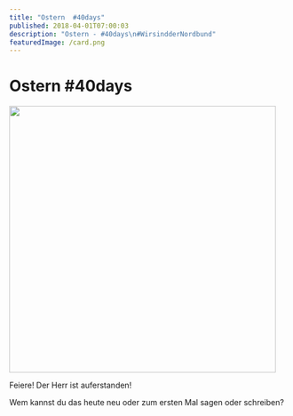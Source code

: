 ```yaml
---
title: "Ostern  #40days"
published: 2018-04-01T07:00:03
description: "Ostern - #40days\n#WirsindderNordbund"
featuredImage: /card.png
---
```


# Ostern  #40days

<p><img src="/old/40DAYS_04-01_beziehungskompass_ostern-480x480.jpg" alt width="480" height="480"></p><p>Feiere! Der Herr ist auferstanden!</p><p>Wem kannst du das heute neu oder zum ersten Mal sagen oder schreiben?</p>